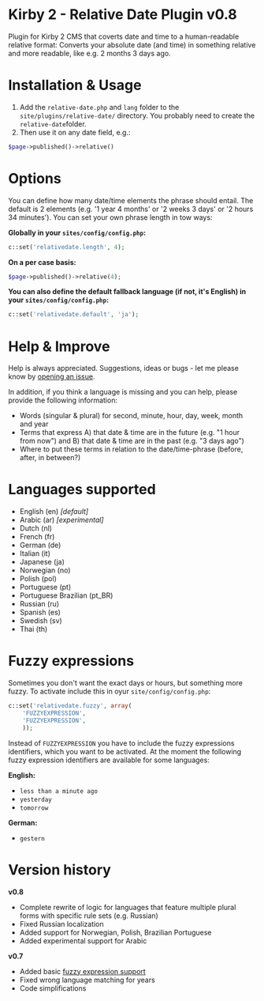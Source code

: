 # Kirby 2 - Relative Date Plugin v0.8
Plugin for Kirby 2 CMS that coverts date and time to a human-readable relative format: Converts your absolute date (and time) in something relative and more readable, like e.g. 2 months 3 days ago.

# Installation & Usage
1. Add the ```relative-date.php``` and ```lang``` folder to the ```site/plugins/relative-date/``` directory. You probably need to create the ```relative-date```folder.
2. Then use it on any date field, e.g.: 
```php
$page->published()->relative()
```

# Options
You can define how many date/time elements the phrase should entail. The default is 2 elements (e.g. '1 year 4 months' or '2 weeks 3 days' or '2 hours 34 minutes'). You can set your own phrase length in tow ways:

**Globally in your ```sites/config/config.php```:**
```php
c::set('relativedate.length', 4);
```

**On a per case basis:**
```php
$page->published()->relative(4);
```

**You can also define the default fallback language (if not, it's English) in your ```sites/config/config.php```:**

```php
c::set('relativedate.default', 'ja');
```

# Help & Improve
Help is always appreciated. Suggestions, ideas or bugs - let me please know by [opening an issue](https://github.com/distantnative/kirby-relativedate/issues).

In addition, if you think a language is missing and you can help, please provide the following information:
- Words (singular & plural) for second, minute, hour, day, week, month and year
- Terms that express A) that date & time are in the future (e.g. "1 hour from now") and B) that date & time are in the past (e.g. "3 days ago")
- Where to put these terms in relation to the date/time-phrase (before, after, in between?)

# Languages supported

- English (en) *[default]*
- Arabic (ar) *[experimental]*
- Dutch (nl)
- French (fr)
- German (de)
- Italian (it)
- Japanese (ja)
- Norwegian (no)
- Polish (pol)
- Portuguese (pt)
- Portuguese Brazilian (pt_BR)
- Russian (ru)
- Spanish (es)
- Swedish (sv)
- Thai (th)

# Fuzzy expressions <a id="fuzzy"></a>
Sometimes you don't want the exact days or hours, but something more fuzzy. To activate include this in oyur ```site/config/config.php```:

```php
c::set('relativedate.fuzzy', array(
    'FUZZYEXPRESSION',
    'FUZZYEXPRESSION',
    ));
```

Instead of ```FUZZYEXPRESSION``` you have to include the fuzzy expressions identifiers, which you want to be activated. At the moment the following fuzzy expression identifiers are available for some languages:

**English:**
- ```less than a minute ago```
- ```yesterday```
- ```tomorrow```

**German:**
- ```gestern```

# Version history
**v0.8**
- Complete rewrite of logic for languages that feature multiple plural forms with specific rule sets (e.g. Russian)
- Fixed Russian localization
- Added support for Norwegian, Polish, Brazilian Portuguese
- Added experimental support for Arabic

**v0.7**
- Added basic [fuzzy expression support](#fuzzy) 
- Fixed wrong language matching for years
- Code simplifications
